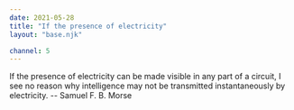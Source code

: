```yaml
---
date: 2021-05-28
title: "If the presence of electricity"
layout: "base.njk"

channel: 5
---
```


If the presence of electricity can be made visible in any part of a circuit, I
see no reason why intelligence may not be transmitted instantaneously by
electricity.  -- Samuel F. B. Morse

